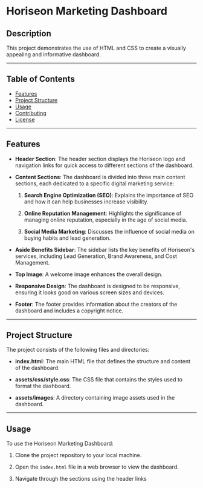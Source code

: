 # Horiseon Marketing Dashboard

## Description

This project demonstrates the use of HTML and CSS to create a visually appealing and informative dashboard.

---

## Table of Contents

- [Features](#features)
- [Project Structure](#project-structure)
- [Usage](#usage)
- [Contributing](#contributing)
- [License](#license)

---

## Features

- **Header Section**: The header section displays the Horiseon logo and navigation links for quick access to different sections of the dashboard.

- **Content Sections**: The dashboard is divided into three main content sections, each dedicated to a specific digital marketing service:

  1. **Search Engine Optimization (SEO)**: Explains the importance of SEO and how it can help businesses increase visibility.

  2. **Online Reputation Management**: Highlights the significance of managing online reputation, especially in the age of social media.

  3. **Social Media Marketing**: Discusses the influence of social media on buying habits and lead generation.

- **Aside Benefits Sidebar**: The sidebar lists the key benefits of Horiseon's services, including Lead Generation, Brand Awareness, and Cost Management.

- **Top Image**: A welcome image enhances the overall design.

- **Responsive Design**: The dashboard is designed to be responsive, ensuring it looks good on various screen sizes and devices.

- **Footer**: The footer provides information about the creators of the dashboard and includes a copyright notice.

---

## Project Structure

The project consists of the following files and directories:

- **index.html**: The main HTML file that defines the structure and content of the dashboard.

- **assets/css/style.css**: The CSS file that contains the styles used to format the dashboard.

- **assets/images**: A directory containing image assets used in the dashboard.

---

## Usage

To use the Horiseon Marketing Dashboard:

1. Clone the project repository to your local machine.

2. Open the `index.html` file in a web browser to view the dashboard.

3. Navigate through the sections using the header links 
